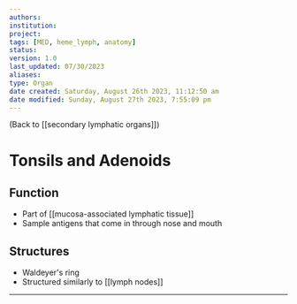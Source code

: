 ```yaml
---
authors: 
institution: 
project: 
tags: [MED, heme_lymph, anatomy]
status: 
version: 1.0
last_updated: 07/30/2023
aliases: 
type: Organ
date created: Saturday, August 26th 2023, 11:12:50 am
date modified: Sunday, August 27th 2023, 7:55:09 pm
---
```


(Back to [[secondary lymphatic organs]])

# Tonsils and Adenoids

## Function
- Part of [[mucosa-associated lymphatic tissue]]
- Sample antigens that come in through nose and mouth

## Structures
- Waldeyer's ring
- Structured similarly to [[lymph nodes]]

---
